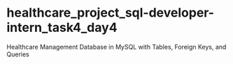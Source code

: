 # healthcare_project_sql-developer-intern_task4_day4
Healthcare Management Database in MySQL with Tables, Foreign Keys, and Queries
